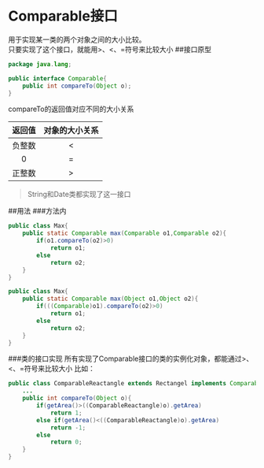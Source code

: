 Comparable接口
============
用于实现某一类的两个对象之间的大小比较。  
只要实现了这个接口，就能用>、<、=符号来比较大小
##接口原型
```java
package java.lang;

public interface Comparable{
    public int compareTo(Object o);
}
```
compareTo的返回值对应不同的大小关系

|返回值|对象的大小关系
|:----:|:------:
|负整数|<
|0|=
|正整数|>
>String和Date类都实现了这一接口

##用法
###方法内
```java
public class Max{
    public static Comparable max(Comparable o1,Comparable o2){
        if(o1.compareTo(o2)>0)
            return o1;
        else 
            return o2;
    }
}
```
```java
public class Max{
    public static Comparable max(Object o1,Object o2){
        if(((Comparable)o1).compareTo(o2)>0)
            return o1;
        else 
            return o2;
    }
}
```
###类的接口实现
所有实现了Comparable接口的类的实例化对象，都能通过>、<、=符号来比较大小
比如：
```java
public class ComparableReactangle extends Rectangel implements Comparable{
    ...
    public int compareTo(Object o){
        if(getArea()>((ComparableReactangle)o).getArea)
            return 1;
        else if(getArea()<((ComparableReactangle)o).getArea)
            return -1;
        else
            return 0;
    }
}
